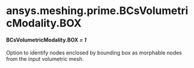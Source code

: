 # ansys.meshing.prime.BCsVolumetricModality.BOX



#### BCsVolumetricModality.BOX *= 1*

Option to identify nodes enclosed by bounding box as morphable nodes from the input volumetric mesh.

<!-- !! processed by numpydoc !! -->
